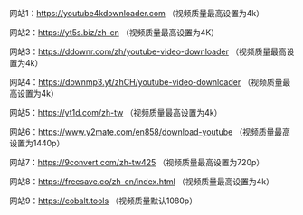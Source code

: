 网站1：https://youtube4kdownloader.com （视频质量最高设置为4k）

网站2：https://yt5s.biz/zh-cn （视频质量最高设置为4K）

网站3：https://ddownr.com/zh/youtube-video-downloader （视频质量最高设置为4k）

网站4：https://downmp3.yt/zhCH/youtube-video-downloader （视频质量最高设置为4k）

网站5：https://yt1d.com/zh-tw （视频质量最高设置为4k）

网站6：https://www.y2mate.com/en858/download-youtube （视频质量最高设置为1440p）

网站7：https://9convert.com/zh-tw425 （视频质量最高设置为720p）

网站8：https://freesave.co/zh-cn/index.html （视频质量最高设置为4k）

网站9：https://cobalt.tools （视频质量默认1080p）
